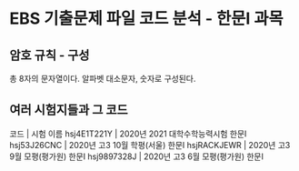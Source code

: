 # EBS 기출문제 파일 코드 분석 - 한문Ⅰ 과목
## 암호 규칙 - 구성
총 8자의 문자열이다.
알파벳 대소문자, 숫자로 구성된다.
## 여러 시험지들과 그 코드
코드      	| 시험 이름
hsj4E1T221Y	| 2020년 2021 대학수학능력시험 한문Ⅰ
hsj53J26CNC	| 2020년 고3 10월 학평(서울) 한문Ⅰ
hsjRACKJEWR	| 2020년 고3 9월 모평(평가원) 한문Ⅰ
hsj9897328J	| 2020년 고3 6월 모평(평가원) 한문Ⅰ
